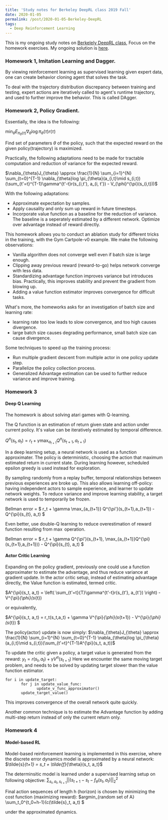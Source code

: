 ```yaml
---
title: 'Study notes for Berkeley DeepRL class 2019 Fall'
date: 2020-01-05
permalink: /post/2020-01-05-Berkeley-DeepRL
tags:
  - Deep Reinforcement Learning
---
```


This is my ongoing study notes on [Berkelely DeepRL class](http://rail.eecs.berkeley.edu/deeprlcourse/), Focus on the homework exercises. 
My ongoing solution is [here](https://github.com/JD-ETH/DeepRL-Berkely-Solution).

### Homework 1, Imitation Learning and Dagger. 

By viewing reinforcement learning as supervised learning given expert data, one can create behavior cloning agent that solves the task. 

To deal with the trajectory distribution discrepancy between training and testing, expert actions are iteratively called to agent's runtime trajectory, and used to further improve the behavior. This is called DAgger. 

### Homework 2, Policy Gradient. 

Essentially, the idea is the following: 

$\min_{\theta} E_{\pi_{\theta}(\tau)} \nabla_{\theta} \log \pi_{\theta}(\tau)r(\tau)$

Find set of parameters $\theta$ of the policy, such that the expected reward on the given policy(trajectory) is maximized. 

Practically, the following adaptations need to be made for tractable computation and reduction of variance for the expected reward. 

$\nabla_{\theta}J_{\theta} \approx \frac{1}{N} \sum_{i=1}^{N} \sum_{t=0}^{T-1} \nabla_{\theta}log \pi_{\theta}(a_{i,t}\mid s_{i,t})(\sum_{t'=t}^{T-1}\gamma^{t'-t}r(s_{i,t'}, a_{i, t'}) - V_{\phi}^{\pi}(s_{i,t}))$

With the following adaptations:
- Approximate expectation by samples.
- Apply causality and only sum up reward in future timesteps.
- Incorporate value function as a baseline for the reduction of variance. The baseline is a seperately estimated by a different network. Optimize over advantage instead of reward directly. 

This homework allows you to conduct an ablation study for different tricks in the training, with the Gym Cartpole-v0 example. We make the following observations:
- Vanilla algorithm does not converge well even if batch size is large enough. 
- Clipping away previous reward (reward-to-go) helps network converge with less data.
- Standardizing advantage function improves variance but introduces bias. Practically, this improves stability and prevent the gradient from blowing up. 
- Adding a value function estimator improves convergence for difficult tasks. 

What's more, the homeworks asks for an investigation of batch size and learning rate:
- learning rate too low leads to slow convergence, and too high causes divergence.
- large batch size causes degrading performance, small batch size can cause divergence. 

Some techniques to speed up the training process:
- Run multiple gradient descent from multiple actor in one policy update step.
- Parallelize the policy collection process. 
- Generalized Advantage estimation can be used to further reduce variance and improve training. 

### Homework 3
#### Deep Q Learning 

The homework is about solving atari games with Q-learning. 

The Q function is an estimation of return given state and action under current policy. It's value can be iteratively estimated by temporal difference.   

$Q^{\pi}(s_t,a_t) = r_t + \gamma \max_{a_{t+1}} Q^{\pi}(s_{t+1}, a_{t+1})$

In a deep learning setup, a neural network is used as a function approximater. 
The policy is deterministic, choosing the action that maximum estimated return in current state. 
During learning however, scheduled epsilon greedy is used instead for exploration. 

By sampling randomly from a replay buffer, temporal relationships between previous experiences are broke up. This also 
allows learning off-policy: having independent actors to sample experience, and learner to update network weights. 
To reduce variance and improve learning stability, a target network is used to temporarily be frozen. 

Bellman error = $ r_t + \gamma \max_{a_{t+1}} Q^{\pi'}(s_{t+1},a_{t+1}) - Q^{\pi}(s_{t}, a_t) $

Even better, use double-Q learning to reduce overestimation of reward function resulting from $\max$ operation. 

Bellman error = $ r_t + \gamma Q^{\pi'}(s_{t+1}, \max_{a_{t+1}}Q^{\pi}(s_{t+1},a_{t+1})) - Q^{\pi}(s_{t}, a_t) $
 
#### Actor Critic Learning
Expanding on the policy gradient, previously one could use a function approximater to estimate the advantage, and thus reduce variance at gradient update. In the actor critic setup, instead of estimating advantage directly, the Value function is estimated, termed critic. 

$A^{\pi}(s_t, a_t) = \left( \sum_{t'=t}{T}\gamma^{t'-t}r(s_{t'}, a_{t'}) \right) - V^{\pi}_{\phi}(s_{t})

or equivalently, 

$A^{\pi}(s_t, a_t) = r_t(s_t,a_t) + \gamma V^{\pi}_{\phi}(s_{t+1}) - V^{\pi}_{\phi}(s_{t}) $

The policy(actor) update is now simply: 
$\nabla_{\theta}J_{\theta} \approx \frac{1}{N} \sum_{i=1}^{N} \sum_{t=0}^{T-1} \nabla_{\theta}log \pi_{\theta}(a_{i,t}\mid s_{i,t})(\sum_{t'=t}^{T-1}A^{\pi}(s_t, a_t))$

To update the critic given a policy, a target value is generated from the reward:
$y_t = r(s_t, a_t) + \gamma V^{\pi}(s_{t+1})$ 
Here we encounter the same moving target problem, and needs to be solved by updating target slower than the value function estimator. 
```
for i in update_target:
       for j in update_value_func:
              update_v_func_approximator()
       update_target_value()
```
This improves convergence of the overall network quite quickly. 

Another common technique is to estimate the Advantage function by adding multi-step return instead of only the current return only. 

### Homework 4
#### Model-based RL 
Model-based reinforcement learning is implemented in this exercise, where the discrete error dynamics model is approximated by a neural network: 
$\tilde{s}_{t+1} = s_t + \tilde{f}_{\theta}(s_t, a_t}$

The determinsitic model is learned under a supervised learning setup on following objective:
$\sum_{s_t,a_t,s_{t+1}} || (s_{t+1}-s_t - f_{\theta}(s_t,a_t)||_2^2$

Final action sequences of length h (horizon) is chosen by minimizing the cost function (maximizing reward):
$argmin_{random set of A} \sum_t_0^{t_0+h-1}(c(\tilde{s}_t, a_t) $

under the approximated dynamics. 

